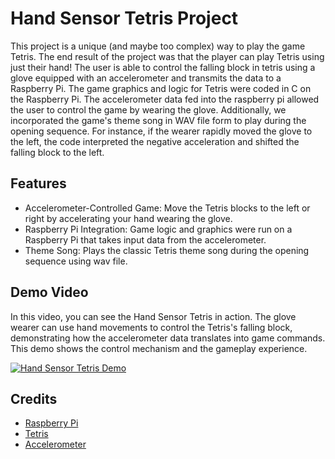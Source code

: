 # Hand Sensor Tetris Project

This project is a unique (and maybe too complex) way to play the game Tetris. The end result of the project was that the player can play Tetris using just their hand! The user is able to control the falling block in tetris using a glove equipped with an accelerometer and transmits the data to a Raspberry Pi. The game graphics and logic for Tetris were coded in C on the Raspberry Pi. The accelerometer data fed into the raspberry pi allowed the user to control the game by wearing the glove. Additionally, we incorporated the game's theme song in WAV file form to play during the opening sequence. For instance, if the wearer rapidly moved the glove to the left, the code interpreted the negative acceleration and shifted the falling block to the left.

## Features

- Accelerometer-Controlled Game: Move the Tetris blocks to the left or right by accelerating your hand wearing the glove.
- Raspberry Pi Integration: Game logic and graphics were run on a Raspberry Pi that takes input data from the accelerometer.
- Theme Song: Plays the classic Tetris theme song during the opening sequence using wav file.

## Demo Video

In this video, you can see the Hand Sensor Tetris in action. The glove wearer can use hand movements to control the Tetris's falling block, demonstrating how the accelerometer data translates into game commands. This demo shows the control mechanism and the gameplay experience.

[![Hand Sensor Tetris Demo](https://github.com/user-attachments/assets/2ed877f6-c5f0-4186-aea3-c5e899b5a349)](https://github.com/user-attachments/assets/2ed877f6-c5f0-4186-aea3-c5e899b5a349 "Hand Sensor Tetris Demo Video")

## Credits

- [Raspberry Pi](https://www.raspberrypi.org/)
- [Tetris](https://en.wikipedia.org/wiki/Tetris)
- [Accelerometer](https://en.wikipedia.org/wiki/Accelerometer)
